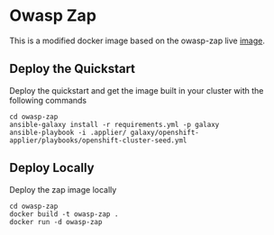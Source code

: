 # Owasp Zap

This is a modified docker image based on the owasp-zap live [image](https://hub.docker.com/r/owasp/zap2docker-live).

## Deploy the Quickstart

Deploy the quickstart and get the image built in your cluster with the following commands

```
cd owasp-zap
ansible-galaxy install -r requirements.yml -p galaxy
ansible-playbook -i .applier/ galaxy/openshift-applier/playbooks/openshift-cluster-seed.yml
```

## Deploy Locally

Deploy the zap image locally

```
cd owasp-zap
docker build -t owasp-zap .
docker run -d owasp-zap
```
